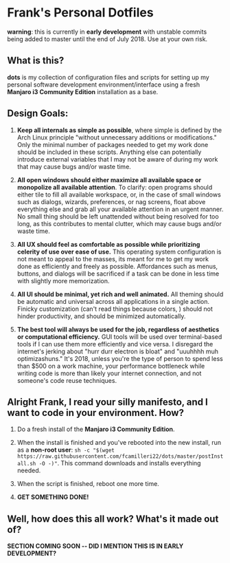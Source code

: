 # Frank's Personal Dotfiles
**warning**: this is currently in **early development** with unstable commits being added to master until the end of July 2018. Use at your own risk.

## What is this?
**dots** is my collection of configuration files and scripts for setting up my personal software development environment/interface using a fresh **Manjaro i3 Community Edition** installation as a base.

## Design Goals:
1. **Keep all internals as simple as possible**, where simple is defined by the Arch Linux principle "without unnecessary additions or modifications." Only the minimal number of packages needed to get my work done should be included in these scripts. Anything else can potentially introduce external variables that I may not be aware of during my work that may cause bugs and/or waste time.

2. **All open windows should either maximize all available space or monopolize all available attention**. To clarify: open programs should either tile to fill all available workspace, or, in the case of small windows such as dialogs, wizards, preferences, or nag screens, float above everything else and grab all your available attention in an urgent manner. No small thing should be left unattended without being resolved for too long, as this contributes to mental clutter, which may cause bugs and/or waste time.

3. **All UX should feel as comfortable as possible while prioritizing celerity of use over ease of use.** This operating system configuration is not meant to appeal to the masses, its meant for me to get my work done as efficiently and freely as possible. Affordances such as menus, buttons, and dialogs will be sacrificed if a task can be done in less time with slightly more memorization.

4. **All UI should be minimal, yet rich and well animated.** All theming should be automatic and universal across all applications in a single action. Finicky customization (can't read things because colors, ) should not hinder productivity, and should be minimized automatically.

5. **The best tool will always be used for the job, regardless of aesthetics or computational efficiency.** GUI tools will be used over terminal-based tools if I can use them more efficiently and vice versa. I disregard the internet's jerking about "hurr durr electron is bloat" and "uuuhhhh muh optimizashuns." It's 2018, unless you're the type of person to spend less than $500 on a work machine, your performance bottleneck while writing code is more than likely your internet connection, and not someone's code reuse techniques.

## Alright Frank, I read your silly manifesto, and I want to code in your environment. How?

1. Do a fresh install of the **Manjaro i3 Community Edition**.

2. When the install is finished and you've rebooted into the new install, run as a **non-root user**:
`sh -c "$(wget https://raw.githubusercontent.com/fcamilleri22/dots/master/postInstall.sh -O -)"`. This command downloads and installs everything needed.

3. When the script is finished, reboot one more time.

4. **GET SOMETHING DONE!**

## Well, how does this all work? What's it made out of?
**SECTION COMING SOON -- DID I MENTION THIS IS IN EARLY DEVELOPMENT?**
